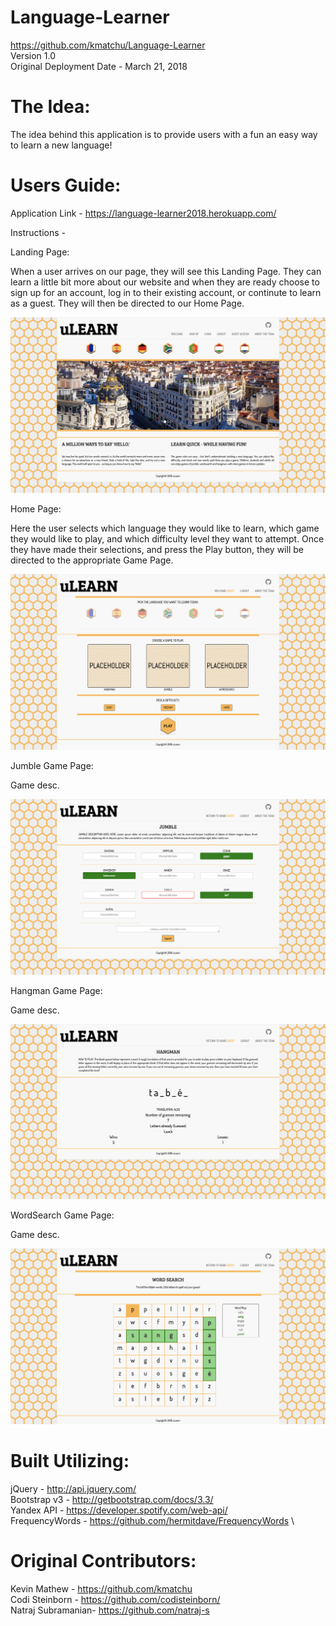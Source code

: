 # Language-Learner

<https://github.com/kmatchu/Language-Learner> \
Version 1.0 \
Original Deployment Date - March 21, 2018

# The Idea:

The idea behind this application is to provide users with a fun an easy way to learn a new language!

# Users Guide:

Application Link - <https://language-learner2018.herokuapp.com/>

Instructions -

Landing Page:

When a user arrives on our page, they will see this Landing Page. They can learn a little bit more about our website and when they are ready choose to sign up for an account, log in to their existing account, or continute to learn as a guest. They will then be directed to our Home Page.

![Landing Page](public/images/indexScreen.png)


Home Page:

Here the user selects which language they would like to learn, which game they would like to play, and which difficulty level they want to attempt. Once they have made their selections, and press the Play button, they will be directed to the appropriate Game Page.

![Home Page](public/images/homeScreen.png)

Jumble Game Page:

Game desc.

![Jumble Game](public/images/jumbleScreen.png)

Hangman Game Page:

Game desc.

![Jumble Game](public/images/hangmanScreen.png)

WordSearch Game Page:

Game desc.

![Jumble Game](public/images/wordsearchScreen.png)

# Built Utilizing:

jQuery - <http://api.jquery.com/> \
Bootstrap v3 - <http://getbootstrap.com/docs/3.3/> \
Yandex API - <https://developer.spotify.com/web-api/> \
FrequencyWords - <https://github.com/hermitdave/FrequencyWords> \


# Original Contributors:

Kevin Mathew - <https://github.com/kmatchu> \
Codi Steinborn  - <https://github.com/codisteinborn/> \
Natraj Subramanian- <https://github.com/natraj-s>
